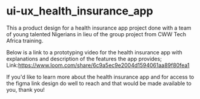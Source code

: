 # ui-ux_health_insurance_app
This a product design for a health insurance app project done with a team of young talented Nigerians in lieu of the group project from CWW Tech Africa training.


Below is a link to a prototyping video for the health insurance app with explanations and description of the features the app provides;
Link:https://www.loom.com/share/6c9a5ec9e2004d1594061aa89f80fea1

If you'd like to learn more about the health insurance app and for access to the figma link design do well to reach and that would be made available to you, thank you!
